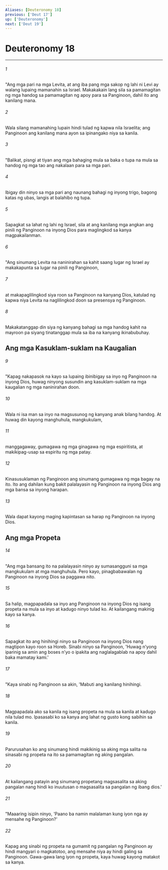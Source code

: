 ```yaml
---
Aliases: [Deuteronomy 18]
previous: ['Deut 17']
up: ['Deuteronomy']
next: ['Deut 19']
---
```

# Deuteronomy 18

***






















###### 1 










"Ang mga pari na mga Levita, at ang iba pang mga sakop ng lahi ni Levi ay walang lupaing mamanahin sa Israel. Makakakain lang sila sa pamamagitan ng mga handog sa pamamagitan ng apoy para sa Panginoon, dahil ito ang kanilang mana. 





















###### 2 










Wala silang mamanahing lupain hindi tulad ng kapwa nila Israelita; ang Panginoon ang kanilang mana ayon sa ipinangako niya sa kanila. 





















###### 3 










"Balikat, pisngi at tiyan ang mga bahaging mula sa baka o tupa na mula sa handog ng mga tao ang nakalaan para sa mga pari. 





















###### 4 










Ibigay din ninyo sa mga pari ang naunang bahagi ng inyong trigo, bagong katas ng ubas, langis at balahibo ng tupa. 





















###### 5 










Sapagkat sa lahat ng lahi ng Israel, sila at ang kanilang mga angkan ang pinili ng Panginoon na inyong Dios para maglingkod sa kanya magpakailanman. 





















###### 6 










"Ang sinumang Levita na naninirahan sa kahit saang lugar ng Israel ay makakapunta sa lugar na pinili ng Panginoon, 





















###### 7 










at makapaglilingkod siya roon sa Panginoon na kanyang Dios, katulad ng kapwa niya Levita na naglilingkod doon sa presensya ng Panginoon. 





















###### 8 










Makakatanggap din siya ng kanyang bahagi sa mga handog kahit na mayroon pa siyang tinatanggap mula sa iba na kanyang ikinabubuhay.

## Ang mga Kasuklam-suklam na Kaugalian 





















###### 9 










"Kapag nakapasok na kayo sa lupaing ibinibigay sa inyo ng Panginoon na inyong Dios, huwag ninyong susundin ang kasuklam-suklam na mga kaugalian ng mga naninirahan doon. 





















###### 10 










Wala ni isa man sa inyo na magsusunog ng kanyang anak bilang handog. At huwag din kayong manghuhula, mangkukulam, 





















###### 11 










manggagaway, gumagawa ng mga ginagawa ng mga espiritista, at makikipag-usap sa espiritu ng mga patay. 





















###### 12 










Kinasusuklaman ng Panginoon ang sinumang gumagawa ng mga bagay na ito. Ito ang dahilan kung bakit palalayasin ng Panginoon na inyong Dios ang mga bansa sa inyong harapan. 





















###### 13 










Wala dapat kayong maging kapintasan sa harap ng Panginoon na inyong Dios.

## Ang mga Propeta 





















###### 14 










"Ang mga bansang ito na palalayasin ninyo ay sumasangguni sa mga mangkukulam at mga manghuhula. Pero kayo, pinagbabawalan ng Panginoon na inyong Dios sa paggawa nito. 





















###### 15 










Sa halip, magpapadala sa inyo ang Panginoon na inyong Dios ng isang propeta na mula sa inyo at kadugo ninyo tulad ko. At kailangang makinig kayo sa kanya. 





















###### 16 










Sapagkat ito ang hinihingi ninyo sa Panginoon na inyong Dios nang magtipon kayo roon sa Horeb. Sinabi ninyo sa Panginoon, 'Huwag nʼyong iparinig sa amin ang boses nʼyo o ipakita ang naglalagablab na apoy dahil baka mamatay kami.' 





















###### 17 










"Kaya sinabi ng Panginoon sa akin, 'Mabuti ang kanilang hinihingi. 





















###### 18 










Magpapadala ako sa kanila ng isang propeta na mula sa kanila at kadugo nila tulad mo. Ipasasabi ko sa kanya ang lahat ng gusto kong sabihin sa kanila. 





















###### 19 










Parurusahan ko ang sinumang hindi makikinig sa aking mga salita na sinasabi ng propeta na ito sa pamamagitan ng aking pangalan. 





















###### 20 










At kailangang patayin ang sinumang propetang magsasalita sa aking pangalan nang hindi ko inuutusan o magsasalita sa pangalan ng ibang dios.' 





















###### 21 










"Maaaring isipin ninyo, 'Paano ba namin malalaman kung iyon nga ay mensahe ng Panginoon?' 





















###### 22 










Kapag ang sinabi ng propeta na gumamit ng pangalan ng Panginoon ay hindi mangyari o magkatotoo, ang mensahe niya ay hindi galing sa Panginoon. Gawa-gawa lang iyon ng propeta, kaya huwag kayong matakot sa kanya.
